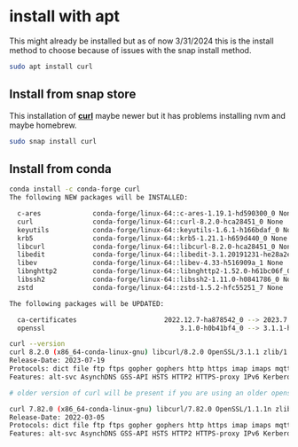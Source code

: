 # install with apt

This might already be installed but as of now 3/31/2024 this is the install method to choose because of issues with the snap install method.

```bash
sudo apt install curl
```

## Install from snap store

This installation of **[curl](https://stackoverflow.com/questions/67541374/nvm-getting-permission-denied-with-nvm-install-command)**
 maybe newer but it has problems installing nvm and maybe homebrew.

```bash
sudo snap install curl

```

## Install from conda

```bash
conda install -c conda-forge curl
The following NEW packages will be INSTALLED:

  c-ares             conda-forge/linux-64::c-ares-1.19.1-hd590300_0 None
  curl               conda-forge/linux-64::curl-8.2.0-hca28451_0 None
  keyutils           conda-forge/linux-64::keyutils-1.6.1-h166bdaf_0 None
  krb5               conda-forge/linux-64::krb5-1.21.1-h659d440_0 None
  libcurl            conda-forge/linux-64::libcurl-8.2.0-hca28451_0 None
  libedit            conda-forge/linux-64::libedit-3.1.20191231-he28a2e2_2 None
  libev              conda-forge/linux-64::libev-4.33-h516909a_1 None
  libnghttp2         conda-forge/linux-64::libnghttp2-1.52.0-h61bc06f_0 None
  libssh2            conda-forge/linux-64::libssh2-1.11.0-h0841786_0 None
  zstd               conda-forge/linux-64::zstd-1.5.2-hfc55251_7 None

The following packages will be UPDATED:

  ca-certificates                      2022.12.7-ha878542_0 --> 2023.7.22-hbcca054_0 None
  openssl                                  3.1.0-h0b41bf4_0 --> 3.1.1-hd590300_1 None

curl --version
curl 8.2.0 (x86_64-conda-linux-gnu) libcurl/8.2.0 OpenSSL/3.1.1 zlib/1.2.13 zstd/1.5.2 libssh2/1.11.0 nghttp2/1.52.0
Release-Date: 2023-07-19
Protocols: dict file ftp ftps gopher gophers http https imap imaps mqtt pop3 pop3s rtsp scp sftp smb smbs smtp smtps telnet tftp
Features: alt-svc AsynchDNS GSS-API HSTS HTTP2 HTTPS-proxy IPv6 Kerberos Largefile libz NTLM NTLM_WB SPNEGO SSL threadsafe TLS-SRP UnixSockets zstd

# older version of curl will be present if you are using an older openssl version from anaconda

curl 7.82.0 (x86_64-conda-linux-gnu) libcurl/7.82.0 OpenSSL/1.1.1n zlib/1.2.12 libssh2/1.10.0 nghttp2/1.46.0
Release-Date: 2022-03-05
Protocols: dict file ftp ftps gopher gophers http https imap imaps mqtt pop3 pop3s rtsp scp sftp smb smbs smtp smtps telnet tftp
Features: alt-svc AsynchDNS GSS-API HSTS HTTP2 HTTPS-proxy IPv6 Kerberos Largefile libz NTLM NTLM_WB SPNEGO SSL TLS-SRP UnixSockets
```